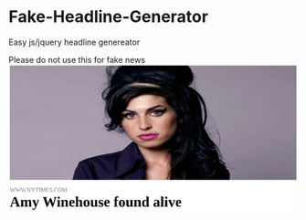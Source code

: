 # Fake-Headline-Generator
Easy js/jquery headline genereator

Please do not use this for fake news
![amy alive](https://github.com/HenMussa/Fake-Headline-Generator/blob/main/FakeHeadline/src/DeepinScreenshot_select-area_20201208171917.png)
